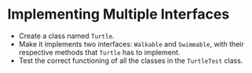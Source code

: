 # Implementing Multiple Interfaces
- Create a class named `Turtle`.
- Make it implements two interfaces: `Walkable` and `Swimmable`, with their respective methods that `Turtle` has to implement.
- Test the correct functioning of all the classes in the `TurtleTest` class.
